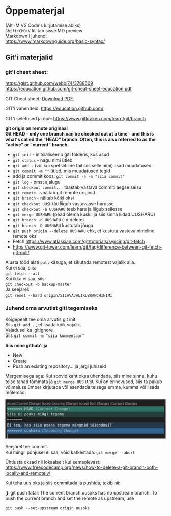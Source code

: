 # Õppematerjal
(Alt+M VS Code's kirjutamise abiks)  
`Shift+CMD+V` lülitab sisse MD preview  
Markdown'i juhend:  
https://www.markdownguide.org/basic-syntax/  
## Git'i materjalid  
### git'i cheat sheet:  
https://gist.github.com/webbj74/3788509  
https://education.github.com/git-cheat-sheet-education.pdf 

<p>GIT Cheat sheet: <a href="materials/git-cheatsheet-EN-dark.pdf">Download PDF</a>.</p>

GIT'i vahendeid: https://education.github.com/

GIT'i seletused ja õpe: https://www.gitkraken.com/learn/git/branch

**git origin on remote originaal**  
**Git HEAD – only one branch can be checked out at a time - and this is what's called the "HEAD" branch. Often, this is also referred to as the "active" or "current" branch.**

- `git init` - initsialiseerib giti folderis, kus asud
- `git status` - nagu nimi ütleb
- `git add .` (või kui spetsiifiline fail siis selle nimi) lisad muudatused
- `git commit -m ""` ütled, mis muudatused tegid
- add ja commit koos: `git commit -a -m "siia commit"` 
- `git log` - pmst ajalugu
- `git checkout commit...` taastab vastava commiti aegse seisu
- `git remote -v`näitab git remote originid
- `git branch` - näitab kõiki oksi
- `git checkout UUSHARU` liigub vastavasse harusse
- `git checkout -b UUSHARU` teeb haru ja liigub sellesse
- `git merge UUSHARU` (pead olema kuskil ja siis sinna liidad UUSHARU)
- `git branch -d UUSHARU` (-d delete)
- `git branch -D UUSHARU` kustutab jõuga
- `git push origin --delete UUSHARU` ehk, et kustuta vastava nimeline remote oks
- Fetch https://www.atlassian.com/git/tutorials/syncing/git-fetch
- https://www.git-tower.com/learn/git/faq/difference-between-git-fetch-git-pull/

Alusta tööd alati `pull` käsuga, et sikutada remotest vajalik alla.  
Kui ei saa, siis:   
`git fetch --all`  
Kui ikka ei saa, siis:  
`git checkout -b backup-master`  
Ja seejärel:  
`git reset --hard origin/SIIAVAJALIKUBRANCHINIMI` 

### Juhend oma arvutist giti tegemiseks
Kõigepealt tee oma arvutis git init.  
Siis `git add .` , et lisada kõik vajalik.  
Vajadusel ka .gitignore  
Siis `git commit -m "siia kommentaar"`  

**Siis mine github'i ja**
- New
- Create
- Push an existing repository...
ja järgi juhiseid

Mergemisega aga:
Kui soovid kaht oksa ühendada, siis mine sinna, kuhu teise tahad tõmmata ja `git merge UUSHARU`. Kui on erinevused, siis ta pakub võimaluse ümber kirjutada või asendada teisega emma, kumma või lisada mõlemad:  

![Mergemise pilt](images/merge.png)

Seejärel tee commit.  
Kui mingil põhjusel ei saa, võid katkestada: `git merge --abort`

Ühtlusta oksad nii lokaalselt kui eemaolevast:
https://www.freecodecamp.org/news/how-to-delete-a-git-branch-both-locally-and-remotely/

Kui teha uus oks ja siis commitada ja pushida, tekib nii:  

❯ git push
fatal: The current branch uusoks has no upstream branch.
To push the current branch and set the remote as upstream, use

    git push --set-upstream origin uusoks
